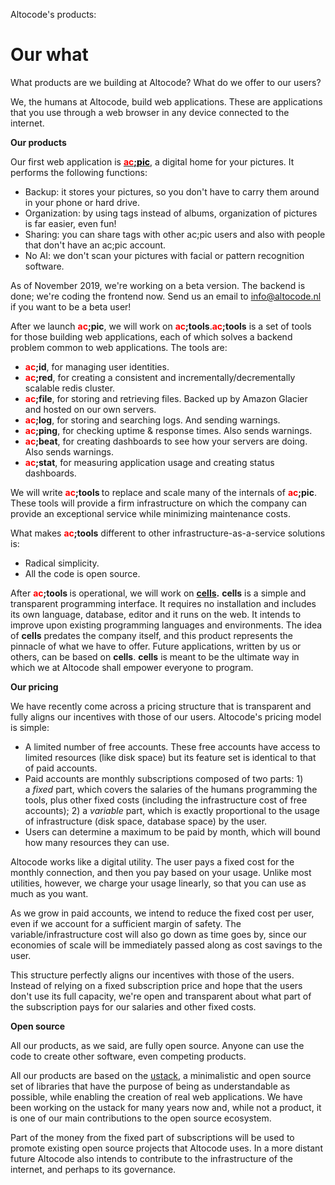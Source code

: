 Altocode's products:
# Our what

What products are we building at Altocode? What do we offer to our users?

We, the humans at Altocode, build web applications. These are applications that you use through a web browser in any device connected to the internet.

**Our products**

Our first web application is <strong><a href="https://altocode.nl/pic"><span style="color: #ff0000;">ac</span>;<span style="color: #000000;">pic</span></a></strong>, a digital home for your pictures. It performs the following functions:


- Backup: it stores your pictures, so you don't have to carry them around in your phone or hard drive.
- Organization: by using tags instead of albums, organization of pictures is far easier, even fun!
- Sharing: you can share tags with other ac;pic users and also with people that don't have an ac;pic account.
- No AI: we don't scan your pictures with facial or pattern recognition software.

As of November 2019, we're working on a beta version. The backend is done; we're coding the frontend now. Send us an email to info@altocode.nl if you want to be a beta user!

After we launch <strong><span style="color: #ff0000;">ac</span>;pic</strong>, we will work on <strong><span style="color: #ff0000;">ac</span>;tools</strong>.<strong><span style="color: #ff0000;">ac</span>;tools</strong> is a set of tools for those building web applications, each of which solves a backend problem common to web applications. The tools are:

- <strong><span style="color: #ff0000;">ac</span>;id</strong>, for managing user identities.
- <strong><span style="color: #ff0000;">ac</span>;red</strong>, for creating a consistent and incrementally/decrementally scalable redis cluster.
- <strong><span style="color: #ff0000;">ac</span>;file</strong>, for storing and retrieving files. Backed up by Amazon Glacier and hosted on our own servers.
- <strong><span style="color: #ff0000;">ac</span>;log</strong>, for storing and searching logs. And sending warnings.
- <strong><span style="color: #ff0000;">ac</span>;ping</strong>, for checking uptime & response times. Also sends warnings.
- <strong><span style="color: #ff0000;">ac</span>;beat</strong>, for creating dashboards to see how your servers are doing. Also sends warnings.
- <strong><span style="color: #ff0000;">ac</span>;stat</strong>, for measuring application usage and creating status dashboards.

We will write <strong><span style="color: #ff0000;">ac</span>;tools </strong>to replace and scale many of the internals of <strong><span style="color: #ff0000;">ac</span>;pic</strong>. These tools will provide a firm infrastructure on which the company can provide an exceptional service while minimizing maintenance costs.

What makes <strong><span style="color: #ff0000;">ac</span>;tools</strong> different to other infrastructure-as-a-service solutions is:

- Radical simplicity.
- All the code is open source.

After <strong><span style="color: #ff0000;">ac</span>;tools </strong>is operational, we will work on <strong><a href="https://github.com/altocodenl/cells">cells</a>.</strong> **cells** is a simple and transparent programming interface. It requires no installation and includes its own language, database, editor and it runs on the web. It intends to improve upon existing programming languages and environments. The idea of **cells** predates the company itself, and this product represents the pinnacle of what we have to offer. Future applications, written by us or others, can be based on **cells**. **cells** is meant to be the ultimate way in which we at Altocode shall empower everyone to program.

**Our pricing**

We have recently come across a pricing structure that is transparent and fully aligns our incentives with those of our users. Altocode's pricing model is simple:

- A limited number of free accounts. These free accounts have access to limited resources (like disk space) but its feature set is identical to that of paid accounts.
- Paid accounts are monthly subscriptions composed of two parts: 1) a *fixed* part, which covers the salaries of the humans programming the tools, plus other fixed costs (including the infrastructure cost of free accounts); 2) a *variable* part, which is exactly proportional to the usage of infrastructure (disk space, database space) by the user.
- Users can determine a maximum to be paid by month, which will bound how many resources they can use.

Altocode works like a digital utility. The user pays a fixed cost for the monthly connection, and then you pay based on your usage. Unlike most utilities, however, we charge your usage linearly, so that you can use as much as you want.

As we grow in paid accounts, we intend to reduce the fixed cost per user, even if we account for a sufficient margin of safety. The variable/infrastructure cost will also go down as time goes by, since our economies of scale will be immediately passed along as cost savings to the user.

This structure perfectly aligns our incentives with those of the users. Instead of relying on a fixed subscription price and hope that the users don't use its full capacity, we're open and transparent about what part of the subscription pays for our salaries and other fixed costs.

**Open source**

All our products, as we said, are fully open source. Anyone can use the code to create other software, even competing products.

All our products are based on the <a href="https://github.com/fpereiro/ustack">ustack</a>, a minimalistic and open source set of libraries that have the purpose of being as understandable as possible, while enabling the creation of real web applications. We have been working on the ustack for many years now and, while not a product, it is one of our main contributions to the open source ecosystem.

Part of the money from the fixed part of subscriptions will be used to promote existing open source projects that Altocode uses. In a more distant future Altocode also intends to contribute to the infrastructure of the internet, and perhaps to its governance.
